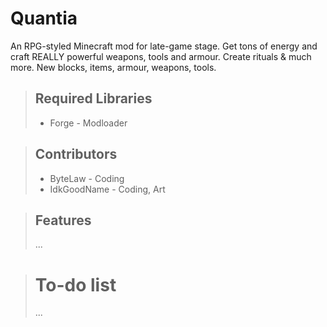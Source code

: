# Quantia

An RPG-styled Minecraft mod for late-game stage. Get tons of energy and craft REALLY powerful weapons, tools and armour. Create rituals & much more. New blocks, items, armour, weapons, tools.

> ## Required Libraries
> - Forge - Modloader

> ## Contributors
> - ByteLaw - Coding
> - IdkGoodName - Coding, Art

> ## Features
> ...

> # To-do list
> ...